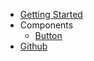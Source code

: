 * [Getting Started](getting-started)
* Components
    - [Button](components/button)
* [Github](https://github.com/Perspective-Software/svelte-image-imgix)
